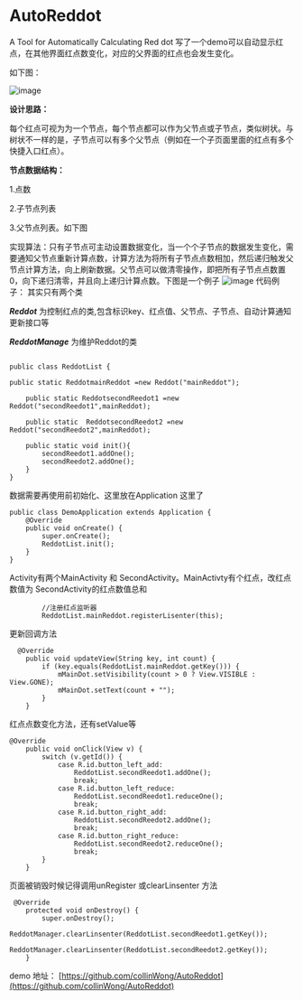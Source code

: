 # AutoReddot
A Tool for Automatically Calculating Red dot
写了一个demo可以自动显示红点，在其他界面红点数变化，对应的父界面的红点也会发生变化。

如下图：

![image](https://upload-images.jianshu.io/upload_images/5223818-1c6644c81c97c197.gif?imageMogr2/auto-orient/strip)

**设计思路：**

每个红点可视为为一个节点，每个节点都可以作为父节点或子节点，类似树状。与树状不一样的是，子节点可以有多个父节点（例如在一个子页面里面的红点有多个快捷入口红点）。

**节点数据结构：**

1.点数

2.子节点列表

3.父节点列表。如下图

实现算法：只有子节点可主动设置数据变化，当一个个子节点的数据发生变化，需要通知父节点重新计算点数，计算方法为将所有子节点点数相加，然后递归触发父节点计算方法，向上刷新数据。父节点可以做清零操作，即把所有子节点点数置0，向下递归清零，并且向上递归计算点数。下图是一个例子
![image](https://upload-images.jianshu.io/upload_images/5223818-dddae94e9422eea3.png?imageMogr2/auto-orient/strip%7CimageView2/2/w/1240)
代码例子：
其实只有两个类

***Reddot***  为控制红点的类,包含标识key、红点值、父节点、子节点、自动计算通知更新接口等

***ReddotManage*** 为维护Reddot的类


```

public class ReddotList {

public static ReddotmainReddot =new Reddot("mainReddot");

    public static ReddotsecondReedot1 =new Reddot("secondReedot1",mainReddot);

    public static  ReddotsecondReedot2 =new Reddot("secondReedot2",mainReddot);

    public static void init(){
        secondReedot1.addOne();
        secondReedot2.addOne();
    }
}

```

数据需要再使用前初始化、这里放在Application 这里了
```
public class DemoApplication extends Application {
    @Override
    public void onCreate() {
        super.onCreate();
        ReddotList.init();
    }
}
```

Activity有两个MainActivity 和 SecondActivity。MainActivty有个红点，改红点数值为 SecondActivity的红点数值总和
```
        //注册红点监听器
        ReddotList.mainReddot.registerLisenter(this);

```
更新回调方法
```
  @Override
    public void updateView(String key, int count) {
        if (key.equals(ReddotList.mainReddot.getKey())) {
            mMainDot.setVisibility(count > 0 ? View.VISIBLE : View.GONE);
            mMainDot.setText(count + "");
        }
    }
```
红点点数变化方法，还有setValue等
```
@Override
    public void onClick(View v) {
        switch (v.getId()) {
            case R.id.button_left_add:
                ReddotList.secondReedot1.addOne();
                break;
            case R.id.button_left_reduce:
                ReddotList.secondReedot1.reduceOne();
                break;
            case R.id.button_right_add:
                ReddotList.secondReedot2.addOne();
                break;
            case R.id.button_right_reduce:
                ReddotList.secondReedot2.reduceOne();
                break;
        }
    }
```
页面被销毁时候记得调用unRegister 或clearLinsenter 方法
```
 @Override
    protected void onDestroy() {
        super.onDestroy();
        ReddotManager.clearLinsenter(ReddotList.secondReedot1.getKey());
        ReddotManager.clearLinsenter(ReddotList.secondReedot2.getKey());
    }
```

demo 地址： [https://github.com/collinWong/AutoReddot](https://github.com/collinWong/AutoReddot)
